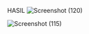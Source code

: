 HASIL
![Screenshot (120)](https://user-images.githubusercontent.com/92745982/232948451-1dbe0c5c-2bae-46c9-9c65-93303d5ee1a7.png)

![Screenshot (115)](https://user-images.githubusercontent.com/92745982/232948500-b373d652-cc2c-46b4-aa8b-3e7726e65b85.png)
